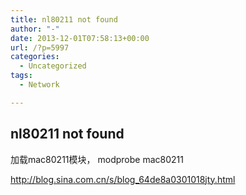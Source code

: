 ```yaml
---
title: nl80211 not found
author: "-"
date: 2013-12-01T07:58:13+00:00
url: /?p=5997
categories:
  - Uncategorized
tags:
  - Network

---
```

## nl80211 not found
加载mac80211模块， modprobe <wbr /> mac80211

<http://blog.sina.com.cn/s/blog_64de8a0301018jty.html>

